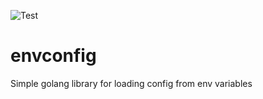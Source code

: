 ![Test](https://github.com/averyanalex/envconfig/actions/workflows/test.yaml/badge.svg)
# envconfig
Simple golang library for loading config from env variables

